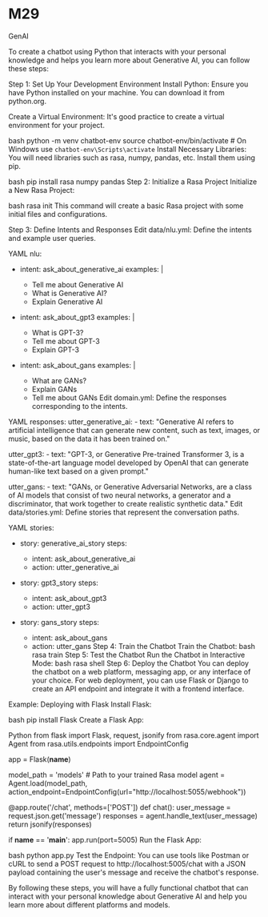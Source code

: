 # M29
GenAI

To create a chatbot using Python that interacts with your personal knowledge and helps you learn more about Generative AI, you can follow these steps:

Step 1: Set Up Your Development Environment
Install Python: Ensure you have Python installed on your machine. You can download it from python.org.

Create a Virtual Environment: It's good practice to create a virtual environment for your project.

bash
python -m venv chatbot-env
source chatbot-env/bin/activate  # On Windows use `chatbot-env\Scripts\activate`
Install Necessary Libraries: You will need libraries such as rasa, numpy, pandas, etc. Install them using pip.

bash
pip install rasa numpy pandas
Step 2: Initialize a Rasa Project
Initialize a New Rasa Project:

bash
rasa init
This command will create a basic Rasa project with some initial files and configurations.

Step 3: Define Intents and Responses
Edit data/nlu.yml: Define the intents and example user queries.

YAML
nlu:
- intent: ask_about_generative_ai
  examples: |
    - Tell me about Generative AI
    - What is Generative AI?
    - Explain Generative AI

- intent: ask_about_gpt3
  examples: |
    - What is GPT-3?
    - Tell me about GPT-3
    - Explain GPT-3

- intent: ask_about_gans
  examples: |
    - What are GANs?
    - Explain GANs
    - Tell me about GANs
Edit domain.yml: Define the responses corresponding to the intents.

YAML
responses:
  utter_generative_ai:
    - text: "Generative AI refers to artificial intelligence that can generate new content, such as text, images, or music, based on the data it has been trained on."

  utter_gpt3:
    - text: "GPT-3, or Generative Pre-trained Transformer 3, is a state-of-the-art language model developed by OpenAI that can generate human-like text based on a given prompt."

  utter_gans:
    - text: "GANs, or Generative Adversarial Networks, are a class of AI models that consist of two neural networks, a generator and a discriminator, that work together to create realistic synthetic data."
Edit data/stories.yml: Define stories that represent the conversation paths.

YAML
stories:
- story: generative_ai_story
  steps:
  - intent: ask_about_generative_ai
  - action: utter_generative_ai

- story: gpt3_story
  steps:
  - intent: ask_about_gpt3
  - action: utter_gpt3

- story: gans_story
  steps:
  - intent: ask_about_gans
  - action: utter_gans
Step 4: Train the Chatbot
Train the Chatbot:
bash
rasa train
Step 5: Test the Chatbot
Run the Chatbot in Interactive Mode:
bash
rasa shell
Step 6: Deploy the Chatbot
You can deploy the chatbot on a web platform, messaging app, or any interface of your choice. For web deployment, you can use Flask or Django to create an API endpoint and integrate it with a frontend interface.

Example: Deploying with Flask
Install Flask:

bash
pip install Flask
Create a Flask App:

Python
from flask import Flask, request, jsonify
from rasa.core.agent import Agent
from rasa.utils.endpoints import EndpointConfig

app = Flask(__name__)

model_path = 'models'  # Path to your trained Rasa model
agent = Agent.load(model_path, action_endpoint=EndpointConfig(url="http://localhost:5055/webhook"))

@app.route('/chat', methods=['POST'])
def chat():
    user_message = request.json.get('message')
    responses = agent.handle_text(user_message)
    return jsonify(responses)

if __name__ == '__main__':
    app.run(port=5005)
Run the Flask App:

bash
python app.py
Test the Endpoint: You can use tools like Postman or cURL to send a POST request to http://localhost:5005/chat with a JSON payload containing the user's message and receive the chatbot's response.

By following these steps, you will have a fully functional chatbot that can interact with your personal knowledge about Generative AI and help you learn more about different platforms and models.
